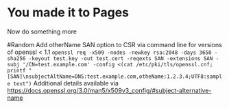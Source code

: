 # You made it to Pages
Now do something more

#Random
Add otherName SAN option to CSR via command line for versions of openssl < 1.1
```openssl req -x509 -nodes -newkey rsa:2048 -days 3650 -sha256 -keyout test.key -out test.cert -reqexts SAN -extensions SAN -subj '/CN=test.example.com' -config <(cat /etc/pki/tls/openssl.cnf; printf "[SAN]\nsubjectAltName=DNS:test.example.com,otheName:1.2.3.4;UTF8:sample text")```
Additional details available via https://docs.openssl.org/3.0/man5/x509v3_config/#subject-alternative-name

